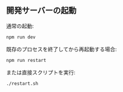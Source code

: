 ## 開発サーバーの起動

通常の起動:

```bash
npm run dev
```

既存のプロセスを終了してから再起動する場合:

```bash
npm run restart
```

または直接スクリプトを実行:

```bash
./restart.sh

